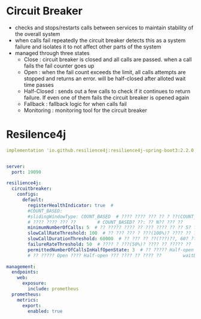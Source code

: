 # Circuit Breaker
- checks and stops/restarts calls between services to maintain stability of the overall system
- when calls fail repeatedly the circuit breaker detects this as a system failure and isolates it to not affect other parts of the system
- managed through three states
	- Close : circuit breaker is closed and all calls are passed. when a call fails the fail counter goes up
	- Open : when the fail count exceeds the limit, all calls attempts are stopped and returns an error. will be half-closed after alloted wait time passes
	- Half-Closed : sends out a few calls to check if it continues to return failure. If even one of them fails the circuit breaker is opened again
	- Fallback : fallback logic for when calls fail
	- Monitoring : monitoring tool for the circuit breaker

# Resilence4j

``` yaml
implementation 'io.github.resilience4j:resilience4j-spring-boot3:2.2.0' implementation 'org.springframework.boot:spring-boot-starter-aop'


server:  
  port: 19090  
  
resilience4j:  
  circuitbreaker:  
    configs:  
      default:
        registerHealthIndicator: true  # 
		#COUNT_BASED:
		#slidingWindowType: COUNT_BASED  # ???? ???? ??? ?? ? ??(COUNT_BASED)?? ??  
        # ???? ???? ??? ??        # COUNT_BASED? ??: ?? N?? ??? ??        # TIME_BASED? ??: ?? N? ??? ??? ??        slidingWindowSize: 5  # ???? ???? ??? 5?? ??? ??  
        minimumNumberOfCalls: 5  # ?? ????? ???? ?? ??? ???? ?? ?? 5? ??  
        slowCallRateThreshold: 100  # ?? ??? ??? ? ???(100%)? ???? ?? ????? ??  
        slowCallDurationThreshold: 60000  # ?? ??? ?? ??(???)??, 60? ?? ??? ?? ??? ??  
        failureRateThreshold: 50  # ???? ? ???(50%)? ???? ?? ????? ??  
        permittedNumberOfCallsInHalfOpenState: 3  # ?? ????? Half-open ???? ???? ?? ?? ?? 3?? ??  
        # ?? ????? Open ???? Half-open ??? ???? ?? ???? ??        waitDurationInOpenState: 20s  # Open ???? Half-open ??? ???? ?? ???? ??? 20?? ??  
  
management:  
  endpoints:  
    web:  
      exposure:  
        include: prometheus  
  prometheus:  
    metrics:  
      export:  
        enabled: true
```